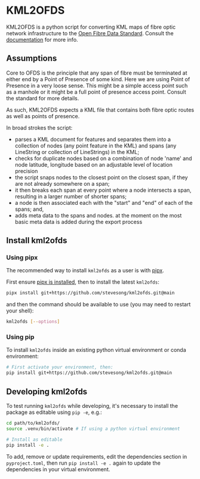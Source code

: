 # KML2OFDS

KML2OFDS is a python script for converting KML maps of fibre optic network infrastructure to the [Open Fibre Data Standard][ofds-repo].  Consult the [documentation][ofds-docs] for more info.

## Assumptions

Core to OFDS is the principle that any span of fibre must be terminated at either end by a Point of Presence of some kind.  Here we are using Point of Presence in a very loose sense.  This might be a simple access point such as a manhole or it might be a full point of presence access point. Consult the standard for more details.

As such, KML2OFDS expects a KML file that contains both fibre optic routes as well as points of presence.

In broad strokes the script:

* parses a KML document for features and separates them into a collection of nodes (any point feature in the KML) and spans (any LineString or collection of LineStrings) in the KML;
* checks for duplicate nodes based on a combination of node 'name' and node latitude, longitude based on an adjustable level of location precision
* the script snaps nodes to the closest point on the closest span, if they are not already somewhere on a span;
* it then breaks each span at every point where a node intersects a span, resulting in a larger number of shorter spans;
* a node is then associated each with the "start" and "end" of each of the spans; and,
* adds meta data to the spans and nodes. at the moment on the most basic meta data is added during the export process

## Install kml2ofds

### Using pipx

The recommended way to install `kml2ofds` as a user is with [pipx][pipx].

First ensure [pipx is installed](https://pipx.pypa.io/stable/#install-pipx), then to install the latest `kml2ofds`:

```sh
pipx install git+https://github.com/stevesong/kml2ofds.git@main
```

and then the command should be available to use (you may need to restart your shell):

```sh
kml2ofds [--options]
```

### Using pip

To install `kml2ofds` inside an existing python virtual environment or conda environment:

```sh
# First activate your environment, then:
pip install git+https://github.com/stevesong/kml2ofds.git@main
```

## Developing kml2ofds

To test running `kml2ofds` while developing, it's necessary to install the package as editable using `pip -e`, e.g.:

```sh
cd path/to/kml2ofds/
source .venv/bin/activate # If using a python virtual environment

# Install as editable
pip install -e .
```

To add, remove or update requirements, edit the dependencies section in `pyproject.toml`, then run `pip install -e .` again to update the dependencies in your virtual environment.


[ofds-repo]: <https://github.com/Open-Telecoms-Data/open-fibre-data-standard>
[ofds-docs]: <https://open-fibre-data-standard.readthedocs.io/en/latest/reference/schema.html>
[pipx]: <https://github.com/pypa/pipx/>
